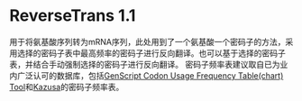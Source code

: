 ReverseTrans 1.1
==================
用于将氨基酸序列转为mRNA序列，此处用到了一个氨基酸一个密码子的方法，采用选择的密码子表中最高频率的密码子进行反向翻译。也可以基于选择的密码子表，并结合手动强制选择的密码子进行反向翻译。
密码子频率表建议取自已为业内广泛认可的数据库，包括[GenScript Codon Usage Frequency Table(chart) Tool](https://www.genscript.com/tools/codon-frequency-table)和[Kazusa](https://www.kazusa.or.jp/codon/)的密码子频率表。
